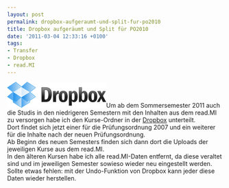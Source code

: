```yaml
---
layout: post
permalink: dropbox-aufgeraumt-und-split-fur-po2010
title: Dropbox aufgeräumt und Split für PO2010
date: '2011-03-04 12:33:16 +0100'
tags:
- Transfer
- Dropbox
- read.MI
---
```

<p><a href="http://db.tt/NYepoPI"><img class="alignright size-full wp-image-553" title="Dropbox" src="/uploads/2011/05/logo.png" alt="Dropbox Logo" width="231" height="60" /></a>Um ab dem Sommersemester 2011 auch die Studis in den niedrigeren Semestern mit den Inhalten aus dem read.MI zu versorgen habe ich den Kurse-Ordner in der <a href="http://db.tt/NYepoPI">Dropbox</a> unterteilt.<br />
Dort findet sich jetzt einer für die Prüfungsordnung 2007 und ein weiterer für die Inhalte nach der neuen Prüfungsordnung.<br />
Ab Beginn des neuen Semesters finden sich dann dort die Uploads der jeweiligen Kurse aus dem read.MI.<br />
In den älteren Kursen habe ich alle read.MI-Daten entfernt, da diese veraltet sind und im jeweiligen Semester sowieso wieder neu eingestellt werden.<br />
Sollte etwas fehlen: mit der Undo-Funktion von Dropbox kann jeder diese Daten wieder herstellen.</p>
